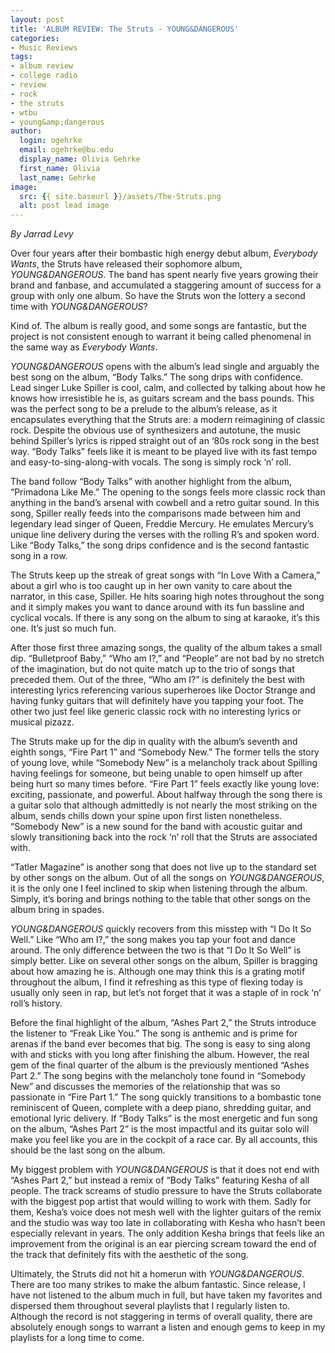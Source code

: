 ```yaml
---
layout: post
title: 'ALBUM REVIEW: The Struts - YOUNG&DANGEROUS'
categories:
- Music Reviews
tags:
- album review
- college radio
- review
- rock
- the struts
- wtbu
- young&amp;dangerous
author:
  login: ogehrke
  email: ogehrke@bu.edu
  display_name: Olivia Gehrke
  first_name: Olivia
  last_name: Gehrke
image:
  src: {{ site.baseurl }}/assets/The-Struts.png
  alt: post lead image
---
```


_By Jarrad Levy_

Over four years after their bombastic high energy debut album, _Everybody Wants_, the Struts have released their sophomore album, _YOUNG&DANGEROUS_. The band has spent nearly five years growing their brand and fanbase, and accumulated a staggering amount of success for a group with only one album. So have the Struts won the lottery a second time with _YOUNG&DANGEROUS_?

Kind of. The album is really good, and some songs are fantastic, but the project is not consistent enough to warrant it being called phenomenal in the same way as _Everybody Wants_.

_YOUNG&DANGEROUS_ opens with the album’s lead single and arguably the best song on the album, “Body Talks.” The song drips with confidence. Lead singer Luke Spiller is cool, calm, and collected by talking about how he knows how irresistible he is, as guitars scream and the bass pounds. This was the perfect song to be a prelude to the album’s release, as it encapsulates everything that the Struts are: a modern reimagining of classic rock. Despite the obvious use of synthesizers and autotune, the music behind Spiller’s lyrics is ripped straight out of an ‘80s rock song in the best way. “Body Talks” feels like it is meant to be played live with its fast tempo and easy-to-sing-along-with vocals. The song is simply rock ‘n’ roll.

The band follow “Body Talks” with another highlight from the album, “Primadona Like Me.” The opening to the songs feels more classic rock than anything in the band’s arsenal with cowbell and a retro guitar sound. In this song, Spiller really feeds into the comparisons made between him and legendary lead singer of Queen, Freddie Mercury. He emulates Mercury’s unique line delivery during the verses with the rolling R’s and spoken word. Like “Body Talks,” the song drips confidence and is the second fantastic song in a row.

The Struts keep up the streak of great songs with “In Love With a Camera,” about a girl who is too caught up in her own vanity to care about the narrator, in this case, Spiller. He hits soaring high notes throughout the song and it simply makes you want to dance around with its fun bassline and cyclical vocals. If there is any song on the album to sing at karaoke, it’s this one. It’s just so much fun.

After those first three amazing songs, the quality of the album takes a small dip. “Bulletproof Baby,” “Who am I?,” and “People” are not bad by no stretch of the imagination, but do not quite match up to the trio of songs that preceded them. Out of the three, “Who am I?” is definitely the best with interesting lyrics referencing various superheroes like Doctor Strange and having funky guitars that will definitely have you tapping your foot. The other two just feel like generic classic rock with no interesting lyrics or musical pizazz.

The Struts make up for the dip in quality with the album’s seventh and eighth songs, “Fire Part 1” and “Somebody New.” The former tells the story of young love, while “Somebody New” is a melancholy track about Spilling having feelings for someone, but being unable to open himself up after being hurt so many times before. “Fire Part 1” feels exactly like young love: exciting, passionate, and powerful. About halfway through the song there is a guitar solo that although admittedly is not nearly the most striking on the album, sends chills down your spine upon first listen nonetheless. “Somebody New” is a new sound for the band with acoustic guitar and slowly transitioning back into the rock ‘n’ roll that the Struts are associated with.

“Tatler Magazine” is another song that does not live up to the standard set by other songs on the album. Out of all the songs on _YOUNG&DANGEROUS_, it is the only one I feel inclined to skip when listening through the album. Simply, it’s boring and brings nothing to the table that other songs on the album bring in spades.

_YOUNG&DANGEROUS_ quickly recovers from this misstep with “I Do It So Well.” Like “Who am I?,” the song makes you tap your foot and dance around. The only difference between the two is that “I Do It So Well” is simply better. Like on several other songs on the album, Spiller is bragging about how amazing he is. Although one may think this is a grating motif throughout the album, I find it refreshing as this type of flexing today is usually only seen in rap, but let’s not forget that it was a staple of in rock ‘n’ roll’s history.

Before the final highlight of the album, “Ashes Part 2,” the Struts introduce the listener to “Freak Like You.” The song is anthemic and is prime for arenas if the band ever becomes that big. The song is easy to sing along with and sticks with you long after finishing the album. However, the real gem of the final quarter of the album is the previously mentioned “Ashes Part 2.” The song begins with the melancholy tone found in “Somebody New” and discusses the memories of the relationship that was so passionate in “Fire Part 1.” The song quickly transitions to a bombastic tone reminiscent of Queen, complete with a deep piano, shredding guitar, and emotional lyric delivery. If “Body Talks” is the most energetic and fun song on the album, “Ashes Part 2” is the most impactful and its guitar solo will make you feel like you are in the cockpit of a race car. By all accounts, this should be the last song on the album.

My biggest problem with _YOUNG&DANGEROUS_ is that it does not end with “Ashes Part 2,” but instead a remix of “Body Talks” featuring Kesha of all people. The track screams of studio pressure to have the Struts collaborate with the biggest pop artist that would willing to work with them. Sadly for them, Kesha’s voice does not mesh well with the lighter guitars of the remix and the studio was way too late in collaborating with Kesha who hasn’t been especially relevant in years. The only addition Kesha brings that feels like an improvement from the original is an ear piercing scream toward the end of the track that definitely fits with the aesthetic of the song.

Ultimately, the Struts did not hit a homerun with _YOUNG&DANGEROUS_. There are too many strikes to make the album fantastic. Since release, I have not listened to the album much in full, but have taken my favorites and dispersed them throughout several playlists that I regularly listen to. Although the record is not staggering in terms of overall quality, there are absolutely enough songs to warrant a listen and enough gems to keep in my playlists for a long time to come.